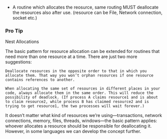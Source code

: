 
- A routine which allocates the reosurce, same routing MUST deallocate the resources also after use. (resource can be File, Network connection, socket etc.)

### Pro Tip

Nest Allocations

The basic pattern for resource allocation can be extended for routines that need more than one resource at a time. There are just two more suggestions:

    Deallocate resources in the opposite order to that in which you allocate them. That way you won’t orphan resources if one resource contains references to another.

    When allocating the same set of resources in different places in your code, always allocate them in the same order. This will reduce the possibility of deadlock. (If process A claims resource1 and is about to claim resource2, while process B has claimed resource2 and is trying to get resource1, the two processes will wait forever.)

It doesn’t matter what kind of resources we’re using—transactions, network connections, memory, files, threads, windows—the basic pattern applies: whoever allocates a resource should be responsible for deallocating it. However, in some languages we can develop the concept further.
